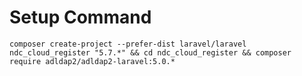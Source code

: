 # Setup Command



    composer create-project --prefer-dist laravel/laravel ndc_cloud_register "5.7.*" && cd ndc_cloud_register && composer require adldap2/adldap2-laravel:5.0.*

